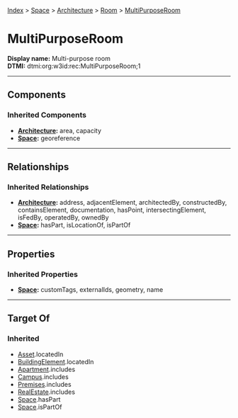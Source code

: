 [Index](../../../index.md) > [Space](../../Space.md) > [Architecture](../Architecture.md) > [Room](Room.md) > [MultiPurposeRoom](#)
# MultiPurposeRoom

**Display name:** Multi-purpose room<br />
**DTMI:** dtmi:org:w3id:rec:MultiPurposeRoom;1

---

## Components

### Inherited Components
* **[Architecture](../Architecture.md):** area, capacity
* **[Space](../../Space.md):** georeference

---

## Relationships

### Inherited Relationships
* **[Architecture](../Architecture.md):** address, adjacentElement, architectedBy, constructedBy, containsElement, documentation, hasPoint, intersectingElement, isFedBy, operatedBy, ownedBy
* **[Space](../../Space.md):** hasPart, isLocationOf, isPartOf

---

## Properties

### Inherited Properties
* **[Space](../../Space.md):** customTags, externalIds, geometry, name

---

## Target Of
### Inherited
* [Asset](../../../Asset/Asset.md).locatedIn
* [BuildingElement](../../../BuildingElement/BuildingElement.md).locatedIn
* [Apartment](../../../Collection/Apartment.md).includes
* [Campus](../../../Collection/Campus.md).includes
* [Premises](../../../Collection/Premises.md).includes
* [RealEstate](../../../Collection/RealEstate.md).includes
* [Space](../../Space.md).hasPart
* [Space](../../Space.md).isPartOf
